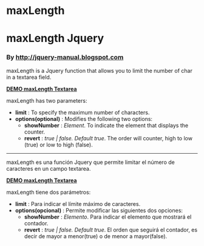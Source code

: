 maxLength
======

<h1>maxLength Jquery</h1>
<h3>By <a href="http://jquery-manual.blogspot.com" target="_blank">http://jquery-manual.blogspot.com</a></h3>

<p>maxLength is a Jquery function that allows you to limit the number of char in a textarea field.</p>

<strong><a href="http://jquery-manual.blogspot.com/2013/11/maxlength-how-to-limit-number-of-char.html" target="_blank">DEMO maxLength Textarea</a></strong>

<p>maxLength has two parameters:</p>
<ul>
<li><strong>limit</strong> : To specify the maximum number of characters.</li>
<li><strong>options(optional)</strong> : Modifies the following two options:
<ul>
<li><strong>showNumber</strong> : <i>Element</i>. To indicate the element that displays the counter.</li>
<li><strong>revert</strong> : <i>true | false. Default true</i>. The order will counter, high to low (true) or low to high (false).</li>
</ul>
</li>
</ul>

<hr />
 
<p>maxLength es una función Jquery que permite limitar el número de caracteres en un campo textarea.</p>

<strong><a href="http://jquery-manual.blogspot.com/2013/11/maxlength-como-limitar-el-numero-de.html" target="_blank">DEMO maxLength Textarea</a></strong>

<p>maxLength tiene dos parámetros:</p>
<ul>
<li><strong>limit</strong> : Para indicar el límite máximo de caracteres.</li>
<li><strong>options(opcional)</strong> : Permite modificar las siguientes dos opciones:
<ul>
<li><strong>showNumber</strong> : <i>Elemento</i>. Para indicar el elemento que mostrará el contador.</li>
<li><strong>revert</strong> : <i>true | false. Default true</i>. El orden que seguirá el contador, es decir de mayor a menor(true) o de menor a mayor(false).</li>
</ul>
</li>
</ul>